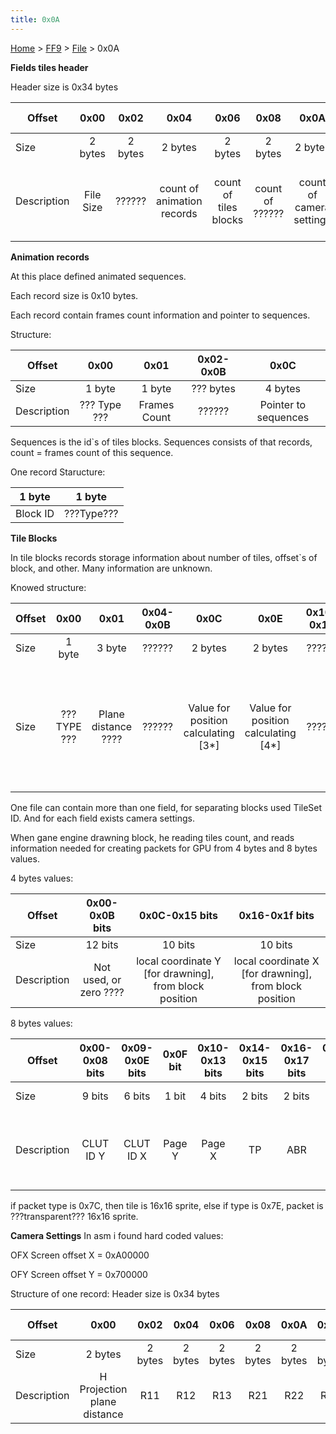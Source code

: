 ```yaml
---
title: 0x0A
---
```


[Home](../../Main%20Page.md) > [FF9](../../FF9.md) > [File](../File.md) > 0x0A

**Fields tiles header**

Header size is 0x34 bytes

| Offset      |   0x00    |  0x02   |            0x04            |         0x06          |      0x08       |           0x0A           |             0x0C             |          0x10           |       0x14        |            0x18            | 0x1C-0x2f |                          0x30                          |                          0x32                          |
|-------------|:---------:|:-------:|:--------------------------:|:---------------------:|:---------------:|:------------------------:|:----------------------------:|:-----------------------:|:-----------------:|:--------------------------:|:---------:|:------------------------------------------------------:|:------------------------------------------------------:|
| Size        |  2 bytes  | 2 bytes |          2 bytes           |        2 bytes        |     2 bytes     |         2 bytes          |           4 bytes            |         4 bytes         |      4 bytes      |          4 bytes           | ??? bytes |                        2 bytes                         |                        2 bytes                         |
| Description | File Size | ??????  | count of animation records | count of tiles blocks | count of ?????? | count of camera settings | pointer to animation records | pointer to tiles blocks | pointer to ?????? | pointer to camera settings |  ??????   | Number used for calculating position of blocks \[1\*\] | Number used for calculating position of blocks \[2\*\] |

**Animation records**

At this place defined animated sequences.

Each record size is 0x10 bytes.

Each record contain frames count information and pointer to sequences.

Structure:

| Offset      |     0x00     |     0x01     | 0x02-0x0B |         0x0C         |
|-------------|:------------:|:------------:|:---------:|:--------------------:|
| Size        |    1 byte    |    1 byte    | ??? bytes |       4 bytes        |
| Description | ??? Type ??? | Frames Count |  ??????   | Pointer to sequences |

Sequences is the id\`s of tiles blocks. Sequences consists of that
records, count = frames count of this sequence.

One record Staructure:

|  1 byte  |   1 byte   |
|:--------:|:----------:|
| Block ID | ???Type??? |

**Tile Blocks**

In tile blocks records storage information about number of tiles,
offset\`s of block, and other. Many information are unknown.

Knowed structure:

| Offset |     0x00     |        0x01         | 0x04-0x0B |                  0x0C                  |                  0x0E                  | 0x10-0x17 |                        0x18                        |                        0x1A                        | 0x1C-0x23 |                  0x24                   |    0x26     |                   0x28                    |                   0x2C                    |                                0x30                                 | 0x34-0x38 |
|--------|:------------:|:-------------------:|:---------:|:--------------------------------------:|:--------------------------------------:|:---------:|:--------------------------------------------------:|:--------------------------------------------------:|:---------:|:---------------------------------------:|:-----------:|:-----------------------------------------:|:-----------------------------------------:|:-------------------------------------------------------------------:|:---------:|
| Size   |    1 byte    |       3 byte        |  ??????   |                2 bytes                 |                2 bytes                 |  ??????   |                      2 bytes                       |                      2 bytes                       |  ??????   |                 2 bytes                 |   2 bytes   |                  4 Bytes                  |                  4 Bytes                  |                               4 Bytes                               |  ??????   |
| Size   | ??? TYPE ??? | Plane distance ???? |  ??????   | Value for position calculating \[3\*\] | Value for position calculating \[4\*\] |  ??????   | it\`s not value, just Var. Value = \[1\*\]+\[3\*\] | it\`s not value, just Var. Value = \[2\*\]+\[4\*\] |  ??????   | TileSet ID (for camera settings record) | Tiles count | Pointer to 4 bytes values (for each tile) | Pointer to 8 bytes values (for each tile) | Var, address in memory to created packet.\[For PSX drawning loop\]. |  ??????   |

One file can contain more than one field, for separating blocks used
TileSet ID. And for each field exists camera settings.

When gane engine drawning block, he reading tiles count, and reads
information needed for creating packets for GPU from 4 bytes and 8 bytes
values.

4 bytes values:

| Offset      |     0x00-0x0B bits     |                      0x0C-0x15 bits                      |                      0x16-0x1f bits                      |
|-------------|:----------------------:|:--------------------------------------------------------:|:--------------------------------------------------------:|
| Size        |        12 bits         |                         10 bits                          |                         10 bits                          |
| Description | Not used, or zero ???? | local coordinate Y \[for drawning\], from block position | local coordinate X \[for drawning\], from block position |

8 bytes values:

| Offset      | 0x00-0x08 bits | 0x09-0x0E bits | 0x0F bit | 0x10-0x13 bits | 0x14-0x15 bits | 0x16-0x17 bits | 0x18-0x1F bits | 0x20-0x27 bits | 0x28-0x3B bits |            0x3C bit            | 0x3D-0x3F bits |
|-------------|:--------------:|:--------------:|:--------:|:--------------:|:--------------:|:--------------:|:--------------:|:--------------:|:--------------:|:------------------------------:|:--------------:|
| Size        |     9 bits     |     6 bits     |  1 bit   |     4 bits     |     2 bits     |     2 bits     |     8 bits     |     8 bits     |    20 bits     |             1 bit              |     3 bits     |
| Description |   CLUT ID Y    |   CLUT ID X    |  Page Y  |     Page X     |       TP       |      ABR       |       v        |       u        |     ??????     | Packet type (0: 0x7C, 1: 0x7E) |     ??????     |

if packet type is 0x7C, then tile is 16x16 sprite, else if type is 0x7E,
packet is ???transparent??? 16x16 sprite.

**Camera Settings** In asm i found hard coded values:

OFX Screen offset X = 0xA00000

OFY Screen offset Y = 0x700000

Structure of one record: Header size is 0x34 bytes

| Offset      |            0x00             |  0x02   |  0x04   |  0x06   |  0x08   |  0x0A   |  0x0C   |  0x0E   |  0x10   |  0x12   |  0x14   |  0x18   |  0x1C   | 0x20-0x27 |  0x28   |  0x2A   |  0x2C   |  0x2E   |  0x30   |  0x32   |
|-------------|:---------------------------:|:-------:|:-------:|:-------:|:-------:|:-------:|:-------:|:-------:|:-------:|:-------:|:-------:|:-------:|:-------:|:---------:|:-------:|:-------:|:-------:|:-------:|:-------:|:-------:|
| Size        |           2 bytes           | 2 bytes | 2 bytes | 2 bytes | 2 bytes | 2 bytes | 2 bytes | 2 bytes | 2 bytes | 2 bytes | 4 bytes | 4 bytes | 4 bytes |  ??????   | 2 bytes | 2 bytes | 2 bytes | 2 bytes | 2 bytes | 2 bytes |
| Description | H Projection plane distance |   R11   |   R12   |   R13   |   R21   |   R22   |   R23   |   R31   |   R32   |   R33   |   TRX   |   TRY   |   TRZ   |  ??????   | ??????  | ??????  | ??????  | ??????  | ??????  | ??????  |
